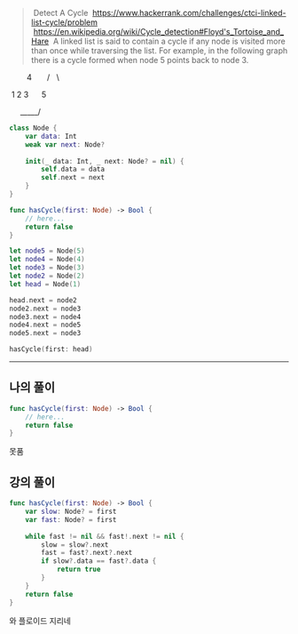 
>  Detect A Cycle
 https://www.hackerrank.com/challenges/ctci-linked-list-cycle/problem
 https://en.wikipedia.org/wiki/Cycle_detection#Floyd's_Tortoise_and_Hare
 A linked list is said to contain a cycle if any node is visited more than once while traversing the list. For example, in the following graph there is a cycle formed when node 5 points back to node 3.

        4
      /   \

 1 2 3      5

     \_____/

```swift
class Node {
    var data: Int
    weak var next: Node?
    
    init(_ data: Int, _ next: Node? = nil) {
        self.data = data
        self.next = next
    }
}

func hasCycle(first: Node) -> Bool {
    // here...
    return false
}

let node5 = Node(5)
let node4 = Node(4)
let node3 = Node(3)
let node2 = Node(2)
let head = Node(1)

head.next = node2
node2.next = node3
node3.next = node4
node4.next = node5
node5.next = node3

hasCycle(first: head)
```

---
## 나의 풀이

```swift
func hasCycle(first: Node) -> Bool {
    // here...
    return false
}
```

못품

## 강의 풀이

```swift
func hasCycle(first: Node) -> Bool {
    var slow: Node? = first
    var fast: Node? = first
    
    while fast != nil && fast!.next != nil {
	    slow = slow?.next
	    fast = fast?.next?.next
	    if slow?.data == fast?.data {
		    return true
	    }
    }    
    return false
}
```

와 플로이드 지리네

